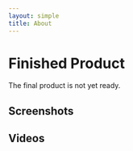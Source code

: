 ```yaml
---
layout: simple
title: About
---
```

# Finished Product
The final product is not yet ready.

## Screenshots

## Videos
